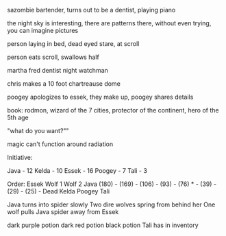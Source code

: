  sazombie bartender, turns out to be a dentist, playing piano

the night sky is interesting, there are patterns there, without even trying, you can imagine pictures

person laying in bed, dead eyed stare, at scroll

person eats scroll, swallows half

martha
fred
dentist
night watchman

chris makes a 10 foot chartreause dome

poogey apologizes to essek, they make up, poogey shares details

book: rodmon, wizard of the 7 cities, protector of the continent, hero of the 5th age

"what do you want?""

magic can't function around radiation

Initiative:

Java - 12
Kelda - 10
Essek - 16
Poogey - 7
Tali - 3

Order:
Essek
Wolf 1
Wolf 2
Java (180) - (169) - (106) - (93) - (76) * - (39) - (29) - (25) - Dead
Kelda
Poogey
Tali

Java turns into spider slowly
Two dire wolves spring from behind her
One wolf pulls Java spider away from Essek

dark purple potion
dark red potion
black potion
Tali has in inventory
